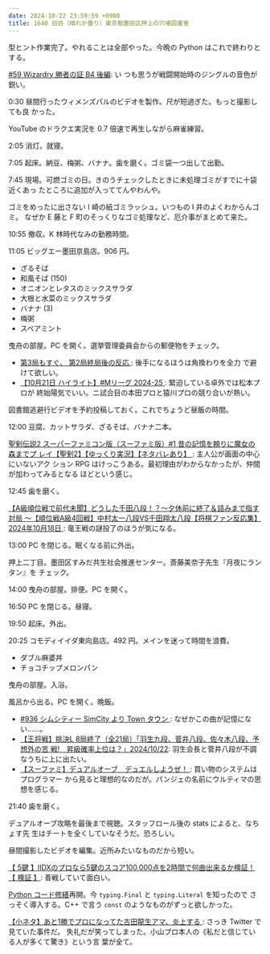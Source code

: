 ```yaml
---
date: 2024-10-22 23:59:59 +0900
title: 1640 日目（晴れか曇り）東京都墨田区押上の穴場図書室
---
```


型ヒント作業完了。やれることは全部やった。今晩の Python はこれで終わりとする。

[#59 Wizardry 勝者の証 B4 後編](https://www.youtube.com/watch?v=Mut1twvLZHc): い
つも思うが戦闘開始時のジングルの音色が鋭い。

0:30 昼間行ったウィメンズパルのビデオを製作。尺が短過ぎた。もっと撮影しても良
かった。

YouTube のドラクエ実況を 0.7 倍速で再生しながら麻雀練習。

2:05 消灯。就寝。

7:05 起床。納豆、梅粥、バナナ。歯を磨く。ゴミ袋一つ出して出勤。

7:45 現場。可燃ゴミの日。きのうチェックしたときに未処理ゴミがすでに十袋近くあっ
たところに追加が入っててんやわんや。

ゴミをめったに出さない I 崎の紙ゴミラッシュ。いつもの I 井のよくわからんゴミ。
なぜか E 藤と F 町のそっくりなゴミ処理など、厄介事がまとめて来た。

10:55 撤収。K 林時代なみの勤務時間。

11:05 ビッグエー墨田京島店。906 円。

* ざるそば
* 和風そば (150)
* オニオンとレタスのミックスサラダ
* 大根と水菜のミックスサラダ
* バナナ (3)
* 梅粥
* スペアミント

曳舟の部屋。PC を開く。選挙管理委員会からの郵便物をチェック。

* [第3局もすぐ、 第2局終局後の反応
  ](https://www.youtube.com/watch?v=uUcoIRK0ETE): 後手になるほうは角換わりを全力
  で避けて欲しい。
* [【10月21日 ハイライト】#Mリーグ 2024-25
  ](https://www.youtube.com/watch?v=gSF7rej3QHk): 緊迫している卓外では松本プロが
  終始陽気でいい。ニ試合目の本田プロと猿川プロの競り合いが熱い。

図書館逃避行ビデオを予約投稿しておく。これでちょうど昼飯の時間。

12:00 豆腐、カットサラダ、ざるそば、バナナ二本。

[聖剣伝説2 スーパーファミコン版（スーファミ版）#1 昔の記憶を頼りに魔女の森までプ
レイ【聖剣2】【ゆっくり実況】【ネタバレあり】
](https://www.youtube.com/watch?v=qu3lHKe2Hxs): 主人公が画面の中心にいないアク
ション RPG はけっこうある。最初理由がわからなかったが、仲間が加わってみるとなる
ほどという感じ。

12:45 歯を磨く。

[【A級順位戦で前代未聞】どうした千田八段！？～夕休前に終了＆詰みまで指す対局
～【順位戦A級4回戦】中村太一八段VS千田翔太八段【将棋ファン反応集】2024年10月18日
](https://www.youtube.com/watch?v=OaXD6MP4CFg): 竜王戦の謎投了のほうが気になる。

13:00 PC を閉じる。眠くなる前に外出。

<blockquote class="twitter-tweet"
  data-conversation="none"
  data-media-max-width="480" data-theme="dark" data-align="center">
<a href="https://twitter.com/showa_yojyo/status/1849341208902218180"></a>
</blockquote>

押上二丁目。墨田区すみだ共生社会推進センター。斎藤美奈子先生『月夜にランタン』を
チェック。

14:00 曳舟の部屋。排便。PC を開く。

16:50 PC を閉じる。昼寝。

19:50 起床。外出。

20:25 コモディイイダ東向島店。492 円。メインを迷って時間を浪費。

* ダブル麻婆丼
* チョコチップメロンパン

曳舟の部屋。入浴。

風呂から出る。PC を開く。晩飯。

* [#936 シムシティー SimCity より Town タウン
  ](https://www.youtube.com/watch?v=F14vqe-GbJ0): なぜかこの曲が記憶にない……。
* [【王将戦】挑決L 8局終了（全21局）「羽生九段、菅井八段、佐々木八段、予想外の苦
  戦!　昇級確率上位は？」2024/10/22](https://www.youtube.com/watch?v=DTwY2zICBZ0):
  羽生会長と菅井八段が不調なうちに上に出たい。
* [【スーファミ】デュアルオーブ　デュエルしようぜ！
  ](https://www.youtube.com/watch?v=CDgSwEHkyoU): 買い物のシステムはプログラマー
  から見ると理想的なのだが。パンジェの名前にウルティマの思想を感じる。

21:40 歯を磨く。

デュアルオーブ攻略を最後まで視聴。スタッフロール後の stats によると、なちょす先
生はチートを全くしていなそうだ。恐ろしい。

昼間撮影したビデオを編集。近所みたいなものだから短い。

[【 5鍵 】IIDXのプロなら5鍵のスコア100,000点を2時間で何曲出来るか検証！【 検証
】](https://www.youtube.com/watch?v=M7QPty5-yXM): 善戦していて面白い。

[Python コード修繕][8]再開。今 `typing.Final` と `typing.Literal` を知ったので
さっそく導入する。C++ で言う `const` のようなものがずっと欲しかった。

[【小ネタ】あと1勝でプロになってた古田龍生アマ、炎上する
](https://www.youtube.com/watch?v=xCBRFOxpyNo): さっき Twitter で見ていた事件だ。
失礼だが笑ってしまった。小山プロ本人の《私だと信じている人が多くて驚き》という言
葉が全て。

[8]: https://github.com/showa-yojyo/dqutils/issues/8
